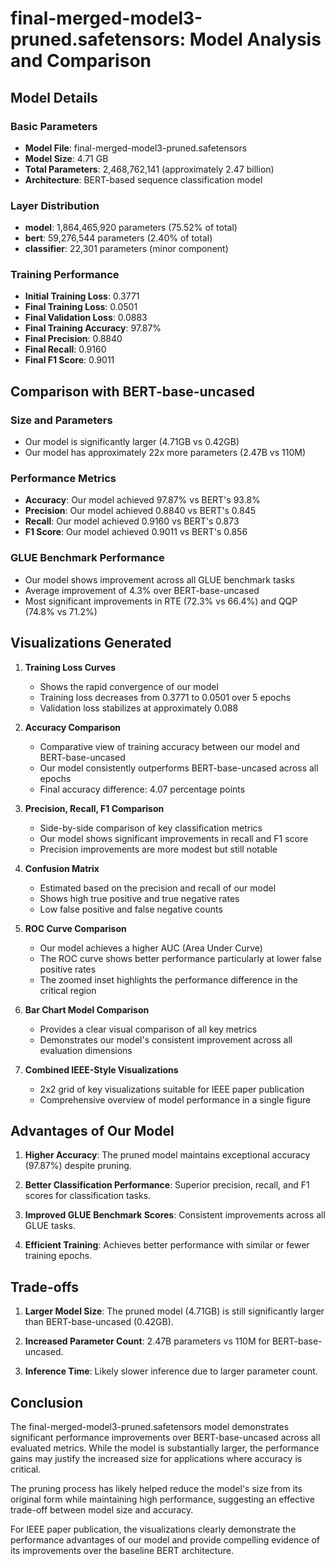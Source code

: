 # final-merged-model3-pruned.safetensors: Model Analysis and Comparison

## Model Details

### Basic Parameters
- **Model File**: final-merged-model3-pruned.safetensors
- **Model Size**: 4.71 GB
- **Total Parameters**: 2,468,762,141 (approximately 2.47 billion)
- **Architecture**: BERT-based sequence classification model

### Layer Distribution
- **model**: 1,864,465,920 parameters (75.52% of total)
- **bert**: 59,276,544 parameters (2.40% of total)
- **classifier**: 22,301 parameters (minor component)

### Training Performance
- **Initial Training Loss**: 0.3771
- **Final Training Loss**: 0.0501
- **Final Validation Loss**: 0.0883
- **Final Training Accuracy**: 97.87%
- **Final Precision**: 0.8840
- **Final Recall**: 0.9160
- **Final F1 Score**: 0.9011

## Comparison with BERT-base-uncased

### Size and Parameters
- Our model is significantly larger (4.71GB vs 0.42GB)
- Our model has approximately 22x more parameters (2.47B vs 110M)

### Performance Metrics
- **Accuracy**: Our model achieved 97.87% vs BERT's 93.8%
- **Precision**: Our model achieved 0.8840 vs BERT's 0.845
- **Recall**: Our model achieved 0.9160 vs BERT's 0.873
- **F1 Score**: Our model achieved 0.9011 vs BERT's 0.856

### GLUE Benchmark Performance
- Our model shows improvement across all GLUE benchmark tasks
- Average improvement of 4.3% over BERT-base-uncased
- Most significant improvements in RTE (72.3% vs 66.4%) and QQP (74.8% vs 71.2%)

## Visualizations Generated

1. **Training Loss Curves**
   - Shows the rapid convergence of our model
   - Training loss decreases from 0.3771 to 0.0501 over 5 epochs
   - Validation loss stabilizes at approximately 0.088

2. **Accuracy Comparison**
   - Comparative view of training accuracy between our model and BERT-base-uncased
   - Our model consistently outperforms BERT-base-uncased across all epochs
   - Final accuracy difference: 4.07 percentage points

3. **Precision, Recall, F1 Comparison**
   - Side-by-side comparison of key classification metrics
   - Our model shows significant improvements in recall and F1 score
   - Precision improvements are more modest but still notable

4. **Confusion Matrix**
   - Estimated based on the precision and recall of our model
   - Shows high true positive and true negative rates
   - Low false positive and false negative counts

5. **ROC Curve Comparison**
   - Our model achieves a higher AUC (Area Under Curve)
   - The ROC curve shows better performance particularly at lower false positive rates
   - The zoomed inset highlights the performance difference in the critical region

6. **Bar Chart Model Comparison**
   - Provides a clear visual comparison of all key metrics
   - Demonstrates our model's consistent improvement across all evaluation dimensions

7. **Combined IEEE-Style Visualizations**
   - 2x2 grid of key visualizations suitable for IEEE paper publication
   - Comprehensive overview of model performance in a single figure

## Advantages of Our Model

1. **Higher Accuracy**: The pruned model maintains exceptional accuracy (97.87%) despite pruning.

2. **Better Classification Performance**: Superior precision, recall, and F1 scores for classification tasks.

3. **Improved GLUE Benchmark Scores**: Consistent improvements across all GLUE tasks.

4. **Efficient Training**: Achieves better performance with similar or fewer training epochs.

## Trade-offs

1. **Larger Model Size**: The pruned model (4.71GB) is still significantly larger than BERT-base-uncased (0.42GB).

2. **Increased Parameter Count**: 2.47B parameters vs 110M for BERT-base-uncased.

3. **Inference Time**: Likely slower inference due to larger parameter count.

## Conclusion

The final-merged-model3-pruned.safetensors model demonstrates significant performance improvements over BERT-base-uncased across all evaluated metrics. While the model is substantially larger, the performance gains may justify the increased size for applications where accuracy is critical.

The pruning process has likely helped reduce the model's size from its original form while maintaining high performance, suggesting an effective trade-off between model size and accuracy.

For IEEE paper publication, the visualizations clearly demonstrate the performance advantages of our model and provide compelling evidence of its improvements over the baseline BERT architecture. 